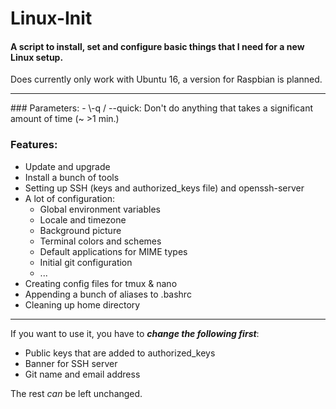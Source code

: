 # Linux-Init
#### A script to install, set and configure basic things that I need for a new Linux setup.
Does currently only work with Ubuntu 16, a version for Raspbian is planned.
<hr>
### Parameters:
- \-q / --quick: Don't do anything that takes a significant amount of time (~ >1 min.)

### Features:

- Update and upgrade
- Install a bunch of tools
- Setting up SSH (keys and authorized_keys file) and openssh-server
- A lot of configuration:
  - Global environment variables
  - Locale and timezone
  - Background picture
  - Terminal colors and schemes
  - Default applications for MIME types
  - Initial git configuration
  - ...
- Creating config files for tmux & nano
- Appending a bunch of aliases to .bashrc
- Cleaning up home directory

<hr>

If you want to use it, you have to **_change the following first_**:
- Public keys that are added to authorized_keys
- Banner for SSH server
- Git name and email address</br>

The rest *can* be left unchanged.
